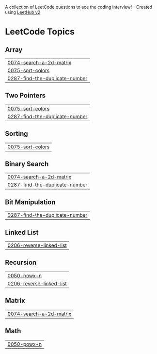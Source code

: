 A collection of LeetCode questions to ace the coding interview! - Created using [LeetHub v2](https://github.com/arunbhardwaj/LeetHub-2.0)
<!---LeetCode Topics Start-->
# LeetCode Topics
## Array
|  |
| ------- |
| [0074-search-a-2d-matrix](https://github.com/KUSHWAHA-RANVIJAY-SINGH/Leetcode/tree/master/0074-search-a-2d-matrix) |
| [0075-sort-colors](https://github.com/KUSHWAHA-RANVIJAY-SINGH/Leetcode/tree/master/0075-sort-colors) |
| [0287-find-the-duplicate-number](https://github.com/KUSHWAHA-RANVIJAY-SINGH/Leetcode/tree/master/0287-find-the-duplicate-number) |
## Two Pointers
|  |
| ------- |
| [0075-sort-colors](https://github.com/KUSHWAHA-RANVIJAY-SINGH/Leetcode/tree/master/0075-sort-colors) |
| [0287-find-the-duplicate-number](https://github.com/KUSHWAHA-RANVIJAY-SINGH/Leetcode/tree/master/0287-find-the-duplicate-number) |
## Sorting
|  |
| ------- |
| [0075-sort-colors](https://github.com/KUSHWAHA-RANVIJAY-SINGH/Leetcode/tree/master/0075-sort-colors) |
## Binary Search
|  |
| ------- |
| [0074-search-a-2d-matrix](https://github.com/KUSHWAHA-RANVIJAY-SINGH/Leetcode/tree/master/0074-search-a-2d-matrix) |
| [0287-find-the-duplicate-number](https://github.com/KUSHWAHA-RANVIJAY-SINGH/Leetcode/tree/master/0287-find-the-duplicate-number) |
## Bit Manipulation
|  |
| ------- |
| [0287-find-the-duplicate-number](https://github.com/KUSHWAHA-RANVIJAY-SINGH/Leetcode/tree/master/0287-find-the-duplicate-number) |
## Linked List
|  |
| ------- |
| [0206-reverse-linked-list](https://github.com/KUSHWAHA-RANVIJAY-SINGH/Leetcode/tree/master/0206-reverse-linked-list) |
## Recursion
|  |
| ------- |
| [0050-powx-n](https://github.com/KUSHWAHA-RANVIJAY-SINGH/Leetcode/tree/master/0050-powx-n) |
| [0206-reverse-linked-list](https://github.com/KUSHWAHA-RANVIJAY-SINGH/Leetcode/tree/master/0206-reverse-linked-list) |
## Matrix
|  |
| ------- |
| [0074-search-a-2d-matrix](https://github.com/KUSHWAHA-RANVIJAY-SINGH/Leetcode/tree/master/0074-search-a-2d-matrix) |
## Math
|  |
| ------- |
| [0050-powx-n](https://github.com/KUSHWAHA-RANVIJAY-SINGH/Leetcode/tree/master/0050-powx-n) |
<!---LeetCode Topics End-->